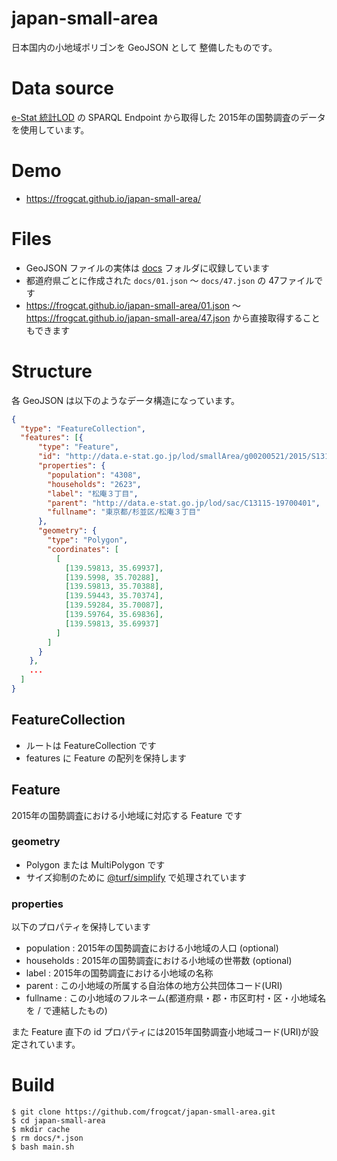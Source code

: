 # japan-small-area

日本国内の小地域ポリゴンを GeoJSON として 整備したものです。

# Data source

[e-Stat 統計LOD](https://data.e-stat.go.jp/lodw/) の SPARQL Endpoint から取得した
2015年の国勢調査のデータを使用しています。

# Demo

- <https://frogcat.github.io/japan-small-area/>

# Files

- GeoJSON ファイルの実体は [docs](https://github.com/frogcat/japan-small-area/tree/master/docs) フォルダに収録しています
- 都道府県ごとに作成された `docs/01.json` ～ `docs/47.json` の 47ファイルです
- <https://frogcat.github.io/japan-small-area/01.json> ～ <https://frogcat.github.io/japan-small-area/47.json> から直接取得することもできます

# Structure

各 GeoJSON は以下のようなデータ構造になっています。

```example.json
{
  "type": "FeatureCollection",
  "features": [{
      "type": "Feature",
      "id": "http://data.e-stat.go.jp/lod/smallArea/g00200521/2015/S13115031003",
      "properties": {
        "population": "4308",
        "households": "2623",
        "label": "松庵３丁目",
        "parent": "http://data.e-stat.go.jp/lod/sac/C13115-19700401",
        "fullname": "東京都/杉並区/松庵３丁目"
      },
      "geometry": {
        "type": "Polygon",
        "coordinates": [
          [
            [139.59813, 35.69937],
            [139.5998, 35.70288],
            [139.59813, 35.70388],
            [139.59443, 35.70374],
            [139.59284, 35.70087],
            [139.59764, 35.69836],
            [139.59813, 35.69937]
          ]
        ]
      }
    },
    ...
  ]
}
```

## FeatureCollection

- ルートは FeatureCollection です
- features に Feature の配列を保持します

## Feature

2015年の国勢調査における小地域に対応する Feature です

### geometry

- Polygon または MultiPolygon です
- サイズ抑制のために [@turf/simplify](https://www.npmjs.com/package/@turf/simplify) で処理されています

### properties

以下のプロパティを保持しています

- population : 2015年の国勢調査における小地域の人口 (optional)
- households : 2015年の国勢調査における小地域の世帯数 (optional)
- label :  2015年の国勢調査における小地域の名称
- parent :  この小地域の所属する自治体の地方公共団体コード(URI)
- fullname : この小地域のフルネーム(都道府県・郡・市区町村・区・小地域名を / で連結したもの)

また Feature 直下の id プロパティには2015年国勢調査小地域コード(URI)が設定されています。

# Build

```
$ git clone https://github.com/frogcat/japan-small-area.git
$ cd japan-small-area
$ mkdir cache
$ rm docs/*.json
$ bash main.sh
```
